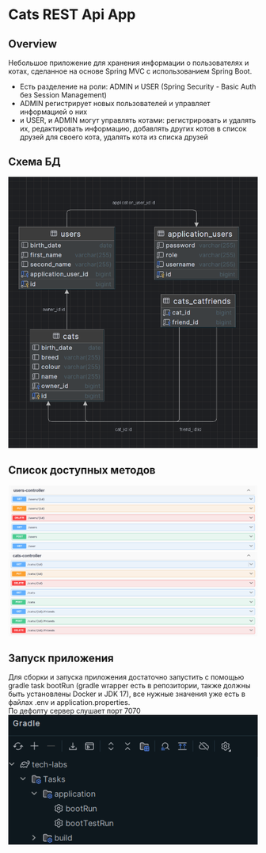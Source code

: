 # Cats REST Api App

## Overview

Небольшое приложение для хранения информации о пользователях и котах,
сделанное на основе Spring MVC с использованием Spring Boot.
<br>

- Есть разделение на роли: ADMIN и USER (Spring Security - Basic Auth без Session Management)
- ADMIN регистрирует новых пользователей и управляет информацией о них
- и USER, и ADMIN могут управлять котами: регистрировать и удалять их,
  редактировать информацию, добавлять других котов в список друзей для своего кота,
  удалять кота из списка друзей

## Схема БД

![](readme-pics/entities.png)

## Список доступных методов

![](readme-pics/users-controller.png)
![](readme-pics/cats-controller.png)

## Запуск приложения

Для сборки и запуска приложения достаточно запустить с помощью gradle
task bootRun (gradle wrapper есть в репозитории, также должны быть установлены Docker и JDK 17),
все нужные значения уже есть в файлах .env и application.properties.
<br>
По дефолту сервер слушает порт 7070
<br>
![](readme-pics/boot-run-task.png)